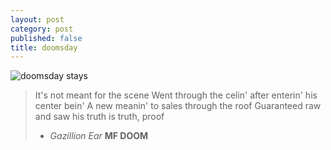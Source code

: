 ```yaml
---
layout: post
category: post
published: false
title: doomsday
---
```

![doomsday stays](/media/doomsday.jpeg)
<!--more-->
<span></span>

>It's not meant for the scene
>Went through the celin' after enterin' his center bein'
>A new meanin' to sales through the roof
>Guaranteed raw and saw his truth is truth, proof
>  - *Gazillion Ear* **MF DOOM**